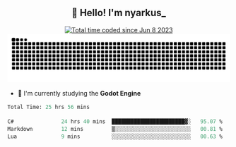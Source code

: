 <h2 align="center">👋 Hello! I'm nyarkus_</h2>
<p align="center">
  <a href="https://wakatime.com/@8f9aa332-6725-4e00-a5d9-b2317a4b74a6">
    <img src="https://wakatime.com/badge/user/8f9aa332-6725-4e00-a5d9-b2317a4b74a6.svg" alt="Total time coded since Jun 8 2023" />
  </a>
  <br>
  <img src = "https://github.com/nyarkus/nyarkus/blob/output/github-snake-dark.svg">
</p>

<!--- - 🔭 I’m currently working at [Eternal Beta](https://github.com/Kacianoki/Eternal-Beta) -->
<!--- 💬 Ask me about **nothing :<**-->
- 🌱 I'm currently studying the **Godot Engine**

<!--START_SECTION:waka-->

```fs
Total Time: 25 hrs 56 mins

C#               24 hrs 40 mins  ███████████████████████▓░   95.07 %
Markdown         12 mins         ▒░░░░░░░░░░░░░░░░░░░░░░░░   00.81 %
Lua              9 mins          ░░░░░░░░░░░░░░░░░░░░░░░░░   00.63 %
```

<!--END_SECTION:waka-->
